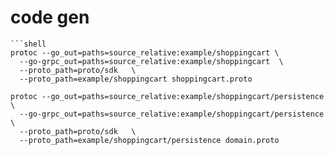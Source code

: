 # code gen 
```shell
```shell
protoc --go_out=paths=source_relative:example/shoppingcart \
  --go-grpc_out=paths=source_relative:example/shoppingcart  \
  --proto_path=proto/sdk   \
  --proto_path=example/shoppingcart shoppingcart.proto 
  
protoc --go_out=paths=source_relative:example/shoppingcart/persistence \
  --go-grpc_out=paths=source_relative:example/shoppingcart/persistence  \
  --proto_path=proto/sdk   \
  --proto_path=example/shoppingcart/persistence domain.proto   
```
```